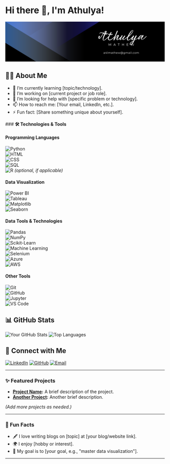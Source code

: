 

# Hi there 👋, I'm Athulya!

![Professional Banner](Athulya_Banner.png)


## 👩‍💻 About Me
- 🌱 I’m currently learning [topic/technology].
- 💼 I’m working on [current project or job role].
- 🤔 I’m looking for help with [specific problem or technology].
- 📫 How to reach me: [Your email, LinkedIn, etc.].
- ⚡ Fun fact: [Share something unique about yourself].

\### **🛠️ Technologies & Tools**

#### **Programming Languages**  
![Python](https://img.shields.io/badge/-Python-3776AB?logo=python&logoColor=white&style=flat-square)  
![HTML](https://img.shields.io/badge/-HTML-E34F26?logo=html5&logoColor=white&style=flat-square)  
![CSS](https://img.shields.io/badge/-CSS-1572B6?logo=css3&logoColor=white&style=flat-square)  
![SQL](https://img.shields.io/badge/-SQL-4479A1?logo=postgresql&logoColor=white&style=flat-square)  
![R](https://img.shields.io/badge/-R-276DC3?logo=r&logoColor=white&style=flat-square) *(optional, if applicable)*  

#### **Data Visualization**  
![Power BI](https://img.shields.io/badge/-Power_BI-F2C811?logo=power-bi&logoColor=black&style=flat-square)  
![Tableau](https://img.shields.io/badge/-Tableau-E97627?logo=tableau&logoColor=white&style=flat-square)  
![Matplotlib](https://img.shields.io/badge/-Matplotlib-11557C?logo=python&logoColor=white&style=flat-square)  
![Seaborn](https://img.shields.io/badge/-Seaborn-3776AB?logo=python&logoColor=white&style=flat-square)  

#### **Data Tools & Technologies**  
![Pandas](https://img.shields.io/badge/-Pandas-150458?logo=pandas&logoColor=white&style=flat-square)  
![NumPy](https://img.shields.io/badge/-NumPy-013243?logo=numpy&logoColor=white&style=flat-square)  
![Scikit-Learn](https://img.shields.io/badge/-Scikit--Learn-F7931E?logo=scikit-learn&logoColor=black&style=flat-square)  
![Machine Learning](https://img.shields.io/badge/-Machine%20Learning-102230?logo=tensorflow&logoColor=orange&style=flat-square)  
![Selenium](https://img.shields.io/badge/-Selenium-43B02A?logo=selenium&logoColor=white&style=flat-square)  
![Azure](https://img.shields.io/badge/-Azure-0078D7?logo=microsoft-azure&logoColor=white&style=flat-square)  
![AWS](https://img.shields.io/badge/-AWS-232F3E?logo=amazon-aws&logoColor=white&style=flat-square)  

#### **Other Tools**  
![Git](https://img.shields.io/badge/-Git-F05032?logo=git&logoColor=white&style=flat-square)  
![GitHub](https://img.shields.io/badge/-GitHub-181717?logo=github&logoColor=white&style=flat-square)  
![Jupyter](https://img.shields.io/badge/-Jupyter-F37626?logo=jupyter&logoColor=white&style=flat-square)  
![VS Code](https://img.shields.io/badge/-VS%20Code-007ACC?logo=visual-studio-code&logoColor=white&style=flat-square)  


## 📊 GitHub Stats
![Your GitHub Stats](https://github-readme-stats.vercel.app/api?username=yourusername&show_icons=true&theme=radical)
![Top Languages](https://github-readme-stats.vercel.app/api/top-langs/?username=yourusername&layout=compact&theme=radical)

## 🔗 Connect with Me
[![LinkedIn](https://img.shields.io/badge/-LinkedIn-0077B5?logo=linkedin&logoColor=white&style=flat-square)](https://linkedin.com/in/yourprofile)
[![GitHub](https://img.shields.io/badge/-GitHub-181717?logo=github&logoColor=white&style=flat-square)](https://github.com/yourusername)
[![Email](https://img.shields.io/badge/-Email-EA4335?logo=gmail&logoColor=white&style=flat-square)](mailto:youremail@example.com)

---

### ✨ Featured Projects
- **[Project Name](https://github.com/yourusername/project-link):** A brief description of the project.
- **[Another Project](https://github.com/yourusername/project-link):** Another brief description.

*(Add more projects as needed.)*

---

### 🌟 Fun Facts
- 🖋️ I love writing blogs on [topic] at [your blog/website link].
- 🌍 I enjoy [hobby or interest].
- 🎯 My goal is to [your goal, e.g., "master data visualization"].

---

